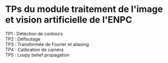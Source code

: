 # TPs du module traitement de l'image et vision artificielle de l'ENPC

TP1 : Détéction de contours  
TP2 : Défloutage  
TP3 : Transformée de Fourier et aliasing  
TP4 : Calibration de caméra  
TP5 : Loopy belief propagation  
